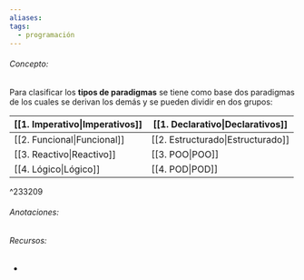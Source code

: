 ```yaml
---
aliases: 
tags:
  - programación
---
```

###### Concepto:

Para clasificar los **tipos de paradigmas** se tiene como base dos paradigmas de los cuales se derivan los demás y se pueden dividir en dos grupos:

| [[1. Imperativo\|Imperativos]] | [[1. Declarativo\|Declarativos]]  |
| ------------------------------ | --------------------------------- |
| [[2. Funcional\|Funcional]]    | [[2. Estructurado\|Estructurado]] |
| [[3. Reactivo\|Reactivo]]      | [[3. POO\|POO]]                   |
| [[4. Lógico\|Lógico]]          | [[4. POD\|POD]]                   |

^233209

###### Anotaciones:

> 

###### Recursos:

- []()